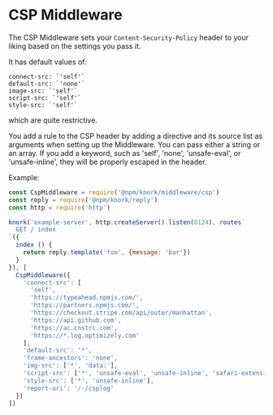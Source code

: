 # CSP Middleware

The CSP Middleware sets your `Content-Security-Policy` header to your liking based on
the settings you pass it.

It has default values of:

```
connect-src: `'self'`
default-src: `'none'`
image-src: `'self'`
script-src: `'self'`
style-src: `'self'`
```

which are quite restrictive.

You add a rule to the CSP header by adding a directive and its source list as arguments when
setting up the Middleware. You can pass either a string or an array. If you add a keyword, such
as 'self', 'none', 'unsafe-eval', or 'unsafe-inline', they will be properly escaped in the header.

Example:

```javascript
const CspMiddleware = require('@npm/knork/middleware/csp')
const reply = require('@npm/knork/reply')
const http = require('http')

knork('example-server', http.createServer().listen(8124), routes`
  GET / index
`({
  index () {
    return reply.template('foo', {message: 'bar'})
  }
}), [
  CspMiddleware({
    'connect-src': [
      'self',
      'https://typeahead.npmjs.com/',
      'https://partners.npmjs.com/',
      'https://checkout.stripe.com/api/outer/manhattan',
      'https://api.github.com',
      'https://ac.cnstrc.com',
      'https://*.log.optimizely.com'
    ],
    'default-src': '*',
    'frame-ancestors': 'none',
    'img-src': ['*', 'data:'],
    'script-src': ['*', 'unsafe-eval', 'unsafe-inline', 'safari-extension:'],
    'style-src': ['*', 'unsafe-inline'],
    'report-uri': '/-/csplog'
  })
])
```
